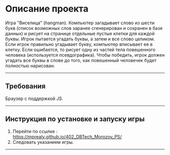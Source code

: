 # Описание проекта

Игра "Виселица" (hangman). Компьютер загадывает слово из шести букв (список возможных слов заранее сгенерирован и сохранен в базе данных) и рисует на странице отдельные пустые клетки для каждой буквы. Игрок пытается угадать буквы, а затем и все слово целиком. Если игрок правильно угадывает букву, компьютер вписывает ее в клетку. Если ошибается, то рисует одну из частей тела повешенного человека (используется псевдографика). Чтобы победить, игрок должен угадать все буквы в слове до того, как повешенный человечек будет полностью нарисован.

* * *

## Требования

Браузер с поддержкой JS.

* * *

## Инструкция по установке и запуску игры

1. Перейти по ссылке : <https://mprealy.github.io/402_DBTech_Morozov_PS/>
2. Следовать указанием игры.

* * *
